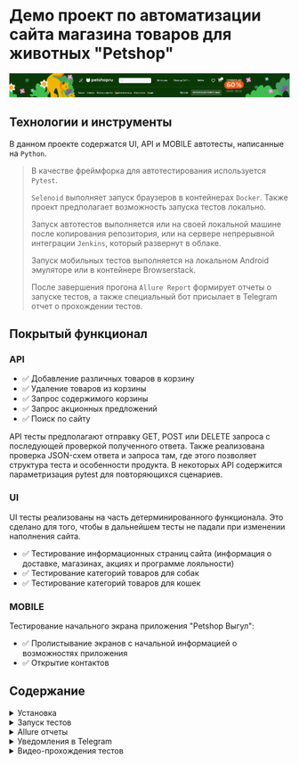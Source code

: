 # Демо проект по автоматизации сайта магазина товаров для животных "Petshop"
[![Лого](https://github.com/dfeoktistova/petshop_ru/blob/master/data/images/1.png)](https://www.petshop.ru/)

  
## Технологии и инструменты
В данном проекте содержатся UI, API и MOBILE автотесты, написанные на <code>Python</code>.

> В качестве фреймфорка для автотестирования используется <code>Pytest</code>. 
> 
> <code>Selenoid</code> выполняет запуск браузеров в контейнерах <code>Docker</code>. Также проект предполагает возможность запуска тестов локально.
>
> Запуск автотестов выполняется или на своей локальной машине после копирования репозитория, или на сервере непрерывной интеграции <code>Jenkins</code>, который 
> развернут в облаке.
> 
> Запуск мобильных тестов выполняется на локальном Android эмуляторе или в контейнере Browserstack.
>
> После завершения прогона <code>Allure Report</code> формирует отчеты о запуске тестов, а также специальный
> бот присылает в Telegram отчет о прохождении тестов.

## Покрытый функционал
### API

- ✅ Добавление различных товаров в корзину
- ✅ Удаление товаров из корзины
- ✅ Запрос содержимого корзины
- ✅ Запрос акционных предложений
- ✅ Поиск по сайту

API тесты предполагают отправку GET, POST или DELETE запроса с последующей проверкой полученного ответа.
Также реализована проверка JSON-схем ответа и запроса там, где этого позволяет структура теста и особенности продукта.
В некоторых API содержится параметризация pytest для повторяющихся сценариев.

### UI
UI тесты реализованы на часть детерминированного функционала. Это сделано для того, чтобы в дальнейшем
тесты не падали при изменении наполнения сайта.

- ✅ Тестирование информационных страниц сайта (информация о доставке, магазинах, акциях и программе лояльности)
- ✅ Тестирование категорий товаров для собак
- ✅ Тестирование категорий товаров для кошек

### MOBILE

Тестирование начального экрана приложения "Petshop Выгул":
- ✅ Пролистывание экранов с начальной информацией о возможностях приложения
- ✅ Открытие контактов











## Содержание

<details>
<summary>Установка</summary>

### Клонирование репозитория

Для начала работы, клонируйте репозиторий и перейдите в директорию проекта:

   ```sh
    git clone https://github.com/dfeoktistova/petshop_ru.git # Клонировать репозиторий
    cd petshop_ru # Перейти в папку проекта
   ```

### Создание и запуск виртуального окружения

   ```sh
    python -m venv venv # Создать виртуальное окружение
    .\venv\Scripts\activate # Активировать созданное виртуальное окружение
   ```

### Установка зависимостей

   ```sh
     pip install -r requirements.txt  # Установить зависимости из файла requirements.txt
   ```
</details>



<details>
<summary>Запуск тестов</summary>

### Возможности

Тесты находятся в папке "tests" и разделены по следующим директориям, а также предполагают различный
способ запуска:
- api_tests (локально)
- mobile_tests (на локальном эмуляторе или в browserstack)
- ui_tests (локально или в контейнере selenoid)

Ключи для запуска тестов возможны следующие:
- browser_name (браузер, на котором будут запущены тесты)
- browser_version (версия браузера)
- context (среда для запуска мобильных тестов (browserstack/локальный эмулятор))
- ui_env (среда для запуска UI тестов (локальный запуск/selenoid))

```commandline
def pytest_addoption(parser):
    parser.addoption(
        '--browser_name',
        choices=['chrome', 'firefox'],
        default='chrome'
    )
    parser.addoption(
        '--browser_version',
        choices=['99.0', '100.0', '113.0', '114.0', '120.0', '121.0', '122.0', '123.0', '124.0', '125.0', '126.0'],
        default='126.0'
    )
    parser.addoption(
        '--context',
        choices=['bstack', 'local_emulator'],
        default='local_emulator'
    )
    parser.addoption(
        '--ui_env',
        choices=['local', 'selenoid'],
        default='local'
    )
```

### Локальный запуск

Для локального запуска используется команда:

   ```sh
     pytest # Запуск всех тестов проекта
   ```

Если параметры запуска, рассмотренные в предыдущем разделе, не указаны, то тесты будут запущены
с дефолтными настройками (задаются в файле "conftest").


### Удаленный запуск

1. Перейти в [Jenkins](https://jenkins.autotests.cloud/job/001-feoktoster_petshop/)
2. Нажать кнопку "Build with Parameters"
3. Задать параметры запуска (аналогично локальному запуску, кроме среды запуска автотестов для MOBILE и UI тестов:
для удаленного запуска доступен только запуск через контейнеры Browserstack и Selenoid соответственно).
4. Нажать кнопку "Build"

После этого будет запущена сборка, по результатам которой будет создан и прикреплен Allure-отчет.


</details>


<details>
<summary>Allure отчеты</summary>

После тестового прогона сырые данные для отчета формируются в директории "alluredir", которая задается
в файле "pytest.ini".

Для формирования отчета необходимо использовать команду:
   ```sh
      allure serve allure-results # Сформировать отчет по результатам тестирования
   ```
где allure-results - заданная директория.

После этого в браузере будет открыт Allure отчет.

В каждом тесте есть необходимая информация для того, чтобы можно было сделать вывод о возникшей ошибке.
Запрос с параметрами/ответ, скриншоты, лог, видео и HTML страница:


![Allure](https://github.com/dfeoktistova/petshop_ru/blob/master/data/images/2.png)

</details>

<details>
<summary>Уведомления в Telegram</summary>

После прохождения тестов бот отправит отчет со ссылкой на Allure в Телеграм-чат:

![TG-бот](https://github.com/dfeoktistova/petshop_ru/blob/master/data/images/tg.png)


</details>

<details>
<summary>Видео-прохождения тестов</summary>

Пример видео с прохождением UI-теста:

![Видео](https://github.com/dfeoktistova/petshop_ru/blob/master/data/video/ui_video.gif)


Пример видео с прохождением MOBILE-теста:

![Видео](https://github.com/dfeoktistova/petshop_ru/blob/master/data/video/mobile_video.gif)

</details>